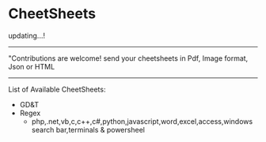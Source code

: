 # CheetSheets

updating...!

<hr/>
"Contributions are welcome! send your cheetsheets in Pdf, Image format, Json or HTML
<hr/>
List of Available CheetSheets:
  <ul>
    <li>GD&T</li>
    <li>Regex <br/> <ul><li>php,.net,vb,c,c++,c#,python,javascript,word,excel,access,windows search bar,terminals & powersheel</li></ul></li>
  </ul>
